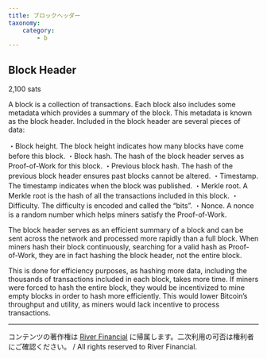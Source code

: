 ```yaml
---
title: ブロックヘッダー
taxonomy:
    category:
        - b
---
```


## Block Header
2,100 sats

A block is a collection of transactions. Each block also includes some metadata which provides a summary of the block. This metadata is known as the block header. Included in the block header are several pieces of data:

・Block height. The block height indicates how many blocks have come before this block.
・Block hash. The hash of the block header serves as Proof-of-Work for this block.
・Previous block hash. The hash of the previous block header ensures past blocks cannot be altered.
・Timestamp. The timestamp indicates when the block was published.
・Merkle root. A Merkle root is the hash of all the transactions included in this block.
・Difficulty. The difficulty is encoded and called the “bits”.
・Nonce. A nonce is a random number which helps miners satisfy the Proof-of-Work.

The block header serves as an efficient summary of a block and can be sent across the network and processed more rapidly than a full block. When miners hash their block continuously, searching for a valid hash as Proof-of-Work, they are in fact hashing the block header, not the entire block.

This is done for efficiency purposes, as hashing more data, including the thousands of transactions included in each block, takes more time. If miners were forced to hash the entire block, they would be incentivized to mine empty blocks in order to hash more efficiently. This would lower Bitcoin’s throughput and utility, as miners would lack incentive to process transactions.

---
コンテンツの著作権は [River Financial](https://river.com/) に帰属します。二次利用の可否は権利者にご確認ください。 / All rights reserved to River Financial.
